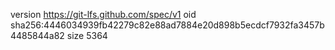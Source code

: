 version https://git-lfs.github.com/spec/v1
oid sha256:4446034939fb42279c82e88ad7884e20d898b5ecdcf7932fa3457b4485844a82
size 5364
